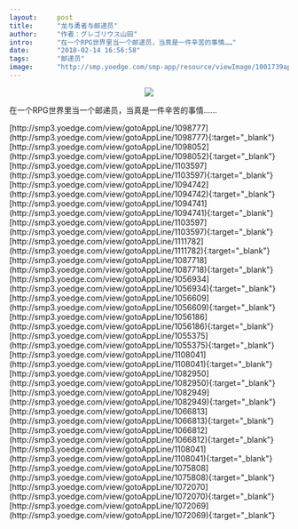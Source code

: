 ```yaml
---
layout:     post
title:      "龙与勇者与邮递员"
author:     "作者：グレゴリウス山田"
intro:      "在一个RPG世界里当一个邮递员，当真是一件辛苦的事情……"
date:       "2018-02-14 16:56:58"
tags:       "邮递员"
image:      "http://smp.yoedge.com/smp-app/resource/viewImage/1001739appline.png"
---
```

<div style="text-align: center">
<p><img src="http://smp.yoedge.com/smp-app/resource/viewImage/1001739appline.png"/></p>
</div>
<p class="post-meta">
<span>在一个RPG世界里当一个邮递员，当真是一件辛苦的事情……</span>
</p>
[http://smp3.yoedge.com/view/gotoAppLine/1098777](http://smp3.yoedge.com/view/gotoAppLine/1098777){:target="_blank"}
[http://smp3.yoedge.com/view/gotoAppLine/1098052](http://smp3.yoedge.com/view/gotoAppLine/1098052){:target="_blank"}
[http://smp3.yoedge.com/view/gotoAppLine/1103597](http://smp3.yoedge.com/view/gotoAppLine/1103597){:target="_blank"}
[http://smp3.yoedge.com/view/gotoAppLine/1094742](http://smp3.yoedge.com/view/gotoAppLine/1094742){:target="_blank"}
[http://smp3.yoedge.com/view/gotoAppLine/1094741](http://smp3.yoedge.com/view/gotoAppLine/1094741){:target="_blank"}
[http://smp3.yoedge.com/view/gotoAppLine/1103597](http://smp3.yoedge.com/view/gotoAppLine/1103597){:target="_blank"}
[http://smp3.yoedge.com/view/gotoAppLine/1111782](http://smp3.yoedge.com/view/gotoAppLine/1111782){:target="_blank"}
[http://smp3.yoedge.com/view/gotoAppLine/1087718](http://smp3.yoedge.com/view/gotoAppLine/1087718){:target="_blank"}
[http://smp3.yoedge.com/view/gotoAppLine/1056934](http://smp3.yoedge.com/view/gotoAppLine/1056934){:target="_blank"}
[http://smp3.yoedge.com/view/gotoAppLine/1056609](http://smp3.yoedge.com/view/gotoAppLine/1056609){:target="_blank"}
[http://smp3.yoedge.com/view/gotoAppLine/1056186](http://smp3.yoedge.com/view/gotoAppLine/1056186){:target="_blank"}
[http://smp3.yoedge.com/view/gotoAppLine/1055375](http://smp3.yoedge.com/view/gotoAppLine/1055375){:target="_blank"}
[http://smp3.yoedge.com/view/gotoAppLine/1108041](http://smp3.yoedge.com/view/gotoAppLine/1108041){:target="_blank"}
[http://smp3.yoedge.com/view/gotoAppLine/1082950](http://smp3.yoedge.com/view/gotoAppLine/1082950){:target="_blank"}
[http://smp3.yoedge.com/view/gotoAppLine/1082949](http://smp3.yoedge.com/view/gotoAppLine/1082949){:target="_blank"}
[http://smp3.yoedge.com/view/gotoAppLine/1066813](http://smp3.yoedge.com/view/gotoAppLine/1066813){:target="_blank"}
[http://smp3.yoedge.com/view/gotoAppLine/1066812](http://smp3.yoedge.com/view/gotoAppLine/1066812){:target="_blank"}
[http://smp3.yoedge.com/view/gotoAppLine/1108041](http://smp3.yoedge.com/view/gotoAppLine/1108041){:target="_blank"}
[http://smp3.yoedge.com/view/gotoAppLine/1075808](http://smp3.yoedge.com/view/gotoAppLine/1075808){:target="_blank"}
[http://smp3.yoedge.com/view/gotoAppLine/1072070](http://smp3.yoedge.com/view/gotoAppLine/1072070){:target="_blank"}
[http://smp3.yoedge.com/view/gotoAppLine/1072069](http://smp3.yoedge.com/view/gotoAppLine/1072069){:target="_blank"}


